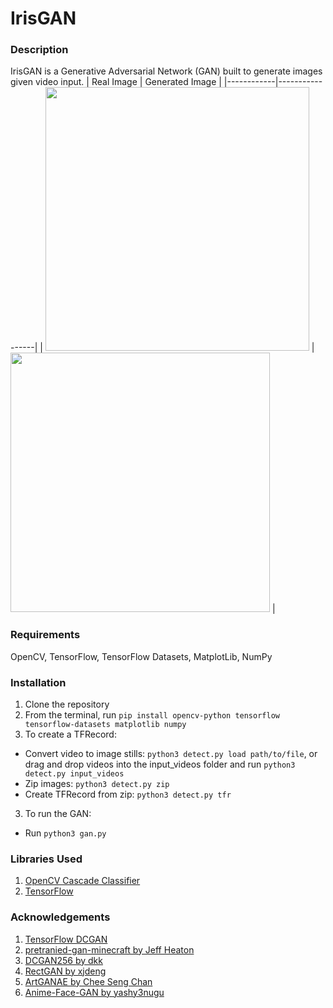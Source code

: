 # IrisGAN

### Description
IrisGAN is a Generative Adversarial Network (GAN) built to generate images given video input.
| Real Image | Generated Image |
|------------|-----------------|
| <img src="https://github.com/epuzio/IrisGAN/assets/21165612/b815f7e5-a5ce-4031-a48c-9e7432cf7737" width="422"> | <img src="https://github.com/epuzio/IrisGAN/assets/21165612/ab224dfc-8e48-4b98-98bf-26f7ac34d98b" width="415"> |

### Requirements
OpenCV, TensorFlow, TensorFlow Datasets, MatplotLib, NumPy

### Installation
1. Clone the repository
2. From the terminal, run `pip install opencv-python tensorflow tensorflow-datasets matplotlib numpy`
3. To create a TFRecord:
- Convert video to image stills: `python3 detect.py load path/to/file`, or drag and drop videos into the input_videos folder and run `python3 detect.py input_videos`
- Zip images: `python3 detect.py zip`
- Create TFRecord from zip: `python3 detect.py tfr`
3. To run the GAN:
- Run `python3 gan.py`

### Libraries Used
1. [OpenCV Cascade Classifier](https://github.com/opencv/opencv/tree/master/data/haarcascades)
2. [TensorFlow](https://www.tensorflow.org/tutorials/generative/dcgan)


### Acknowledgements
1. [TensorFlow DCGAN](https://www.tensorflow.org/tutorials/generative/dcgan)
2. [pretranied-gan-minecraft by Jeff Heaton](https://github.com/jeffheaton/pretrained-gan-minecraft)
3. [DCGAN256 by dkk](https://github.com/dkk/DCGAN256/tree/master)
4. [RectGAN by xjdeng](https://github.com/xjdeng/RectGAN/tree/master)
5. [ArtGANAE by Chee Seng Chan](https://github.com/cs-chan/ArtGAN/blob/master/ArtGAN/Genre128GANAE.py)
6. [Anime-Face-GAN by yashy3nugu](https://github.com/yashy3nugu/Anime-Face-GAN)
